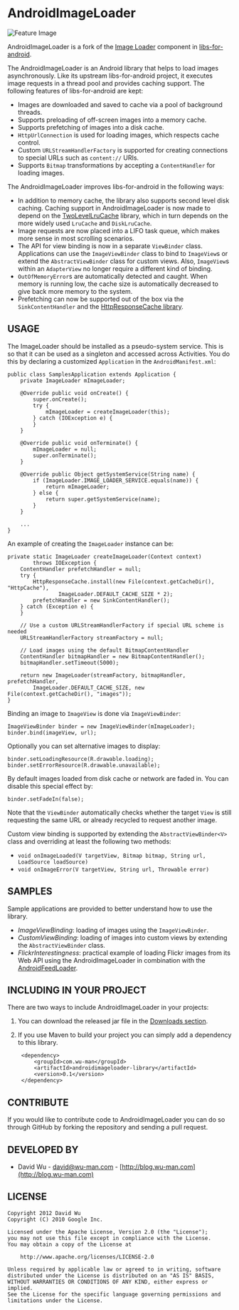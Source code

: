 AndroidImageLoader
==================

![Feature Image](https://raw.github.com/wuman/AndroidImageLoader/master/library/src/site/static/feature.png)

AndroidImageLoader is a fork of the 
[Image Loader](http://code.google.com/p/libs-for-android/wiki/ImageLoader) 
component in [libs-for-android](http://code.google.com/p/libs-for-android/).

The AndroidImageLoader is an Android library that helps to load images 
asynchronously. Like its upstream libs-for-android project, it executes
image requests in a thread pool and provides caching support. The following
features of libs-for-android are kept:

* Images are downloaded and saved to cache via a pool of background threads.
* Supports preloading of off-screen images into a memory cache.
* Supports prefetching of images into a disk cache.
* `HttpUrlConnection` is used for loading images, which respects cache control.
* Custom `URLStreamHandlerFactory` is supported for creating connections to
  special URLs such as `content://` URIs.
* Supports `Bitmap` transformations by accepting a `ContentHandler` for loading
  images.

The AndroidImageLoader improves libs-for-android in the following ways:

* In addition to memory cache, the library also supports second level disk caching.
  Caching support in AndroidImageLoader is now made to depend on the
  [TwoLevelLruCache](http://wuman.github.com/TwoLevelLruCache/) library, which in
  turn depends on the more widely used `LruCache` and `DiskLruCache`.
* Image requests are now placed into a LIFO task queue, which makes more sense in
  most scrolling scenarios.
* The API for view binding is now in a separate `ViewBinder` class. Applications
  can use the `ImageViewBinder` class to bind to `ImageView`s or extend the 
  `AbstractViewBinder` class for custom views. Also, `ImageView`s within an
  `AdapterView` no longer require a different kind of binding.
* `OutOfMemoryError`s are automatically detected and caught. When memory is
  running low, the cache size is automatically decreased to give back more
  memory to the system.
* Prefetching can now be supported out of the box via the `SinkContentHandler`
  and the [HttpResponseCache library](https://github.com/candrews/HttpResponseCache).


USAGE
-----

The ImageLoader should be installed as a pseudo-system service. This is so that
it can be used as a singleton and accessed across Activities. You do this by
declaring a customized `Application` in the `AndroidManifest.xml`:

    public class SamplesApplication extends Application {
        private ImageLoader mImageLoader;

        @Override public void onCreate() {
            super.onCreate();
            try {
                mImageLoader = createImageLoader(this);
            } catch (IOException e) {
            }
        }

        @Override public void onTerminate() {
            mImageLoader = null;
            super.onTerminate();
        }

        @Override public Object getSystemService(String name) {
            if (ImageLoader.IMAGE_LOADER_SERVICE.equals(name)) {
                return mImageLoader;
            } else {
                return super.getSystemService(name);
            }
        }
        
        ...
    }

An example of creating the `ImageLoader` instance can be:

    private static ImageLoader createImageLoader(Context context)
            throws IOException {
        ContentHandler prefetchHandler = null;
        try {
            HttpResponseCache.install(new File(context.getCacheDir(), "HttpCache"),
                    ImageLoader.DEFAULT_CACHE_SIZE * 2);
            prefetchHandler = new SinkContentHandler();
        } catch (Exception e) {
        } 

        // Use a custom URLStreamHandlerFactory if special URL scheme is needed
        URLStreamHandlerFactory streamFactory = null;

        // Load images using the default BitmapContentHandler
        ContentHandler bitmapHandler = new BitmapContentHandler();
        bitmapHandler.setTimeout(5000);
        
        return new ImageLoader(streamFactory, bitmapHandler, prefetchHandler,
            ImageLoader.DEFAULT_CACHE_SIZE, new File(context.getCacheDir(), "images"));        
    }

Binding an image to `ImageView` is done via `ImageViewBinder`:

    ImageViewBinder binder = new ImageViewBinder(mImageLoader);
    binder.bind(imageView, url);

Optionally you can set alternative images to display:

    binder.setLoadingResource(R.drawable.loading);
    binder.setErrorResource(R.drawable.unavailable);

By default images loaded from disk cache or network are faded in. You can
disable this special effect by:

    binder.setFadeIn(false);

Note that the `ViewBinder` automatically checks whether the target `View` is
still requesting the same URL or already recycled to request another image.

Custom view binding is supported by extending the `AbstractViewBinder<V>` class
and overriding at least the following two methods:

* `void onImageLoaded(V targetView, Bitmap bitmap, String url, LoadSource loadSource)`
* `void onImageError(V targetView, String url, Throwable error)`


SAMPLES
-------

Sample applications are provided to better understand how to use the library.

* _ImageViewBinding_: loading of images using the `ImageViewBinder`.
* _CustomViewBinding_: loading of images into custom views by extending the 
  `AbstractViewBinder` class.
* _FlickrInterestingness_: practical example of loading Flickr images from its 
  Web API using the AndroidImageLoader in combination with the 
  [AndroidFeedLoader](http://wuman.github.com/AndroidFeedLoader/).


INCLUDING IN YOUR PROJECT
-------------------------

There are two ways to include AndroidImageLoader in your projects:

1. You can download the released jar file in the [Downloads section](https://github.com/wuman/AndroidImageLoader/downloads).
2. If you use Maven to build your project you can simply add a dependency to this library.

        <dependency>
            <groupId>com.wu-man</groupId>
            <artifactId>androidimageloader-library</artifactId>
            <version>0.1</version>
        </dependency>


CONTRIBUTE
----------

If you would like to contribute code to AndroidImageLoader you can do so through 
GitHub by forking the repository and sending a pull request.


DEVELOPED BY
------------

* David Wu - <david@wu-man.com> - [http://blog.wu-man.com](http://blog.wu-man.com)


LICENSE
-------

    Copyright 2012 David Wu
    Copyright (C) 2010 Google Inc.

    Licensed under the Apache License, Version 2.0 (the "License");
    you may not use this file except in compliance with the License.
    You may obtain a copy of the License at

        http://www.apache.org/licenses/LICENSE-2.0

    Unless required by applicable law or agreed to in writing, software 
    distributed under the License is distributed on an "AS IS" BASIS, 
    WITHOUT WARRANTIES OR CONDITIONS OF ANY KIND, either express or implied.
    See the License for the specific language governing permissions and 
    limitations under the License.

